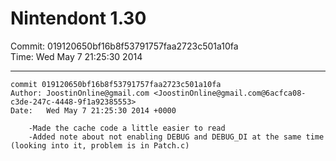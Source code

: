 # Nintendont 1.30
Commit: 019120650bf16b8f53791757faa2723c501a10fa  
Time: Wed May 7 21:25:30 2014   

-----

```
commit 019120650bf16b8f53791757faa2723c501a10fa
Author: JoostinOnline@gmail.com <JoostinOnline@gmail.com@6acfca08-c3de-247c-4448-9f1a92385553>
Date:   Wed May 7 21:25:30 2014 +0000

    -Made the cache code a little easier to read
    -Added note about not enabling DEBUG and DEBUG_DI at the same time (looking into it, problem is in Patch.c)
```
